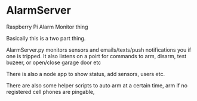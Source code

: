 # AlarmServer
Raspberry Pi Alarm Monitor thing


Basically this is a two part thing. 

AlarmServer.py monitors sensors and emails/texts/push notifications you if one is tripped. 
It also listens on a poirt for commands to arm, disarm, test buzeer, or open/close garage door etc

There is also a node app to show status, add sensors, users etc.

There are also some helper scripts to auto arm at a certain time, arm if no registered cell phones are pingable, 
